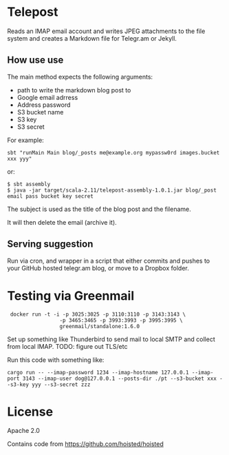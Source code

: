 Telepost
========

Reads an IMAP email account and writes JPEG attachments to the file system and creates a Markdown file for Telegr.am or Jekyll.

How use use
-----------

The main method expects the following arguments:

- path to write the markdown blog post to
- Google email adrress
- Address password
- S3 bucket name
- S3 key
- S3 secret

For example:

    sbt "runMain Main blog/_posts me@example.org mypassw0rd images.bucket xxx yyy"

or:

    $ sbt assembly
    $ java -jar target/scala-2.11/telepost-assembly-1.0.1.jar blog/_post email pass bucket key secret

The subject is used as the title of the blog post and the filename.

It will then delete the email (archive it).


Serving suggestion
------------------

Run via cron, and wrapper in a script that either commits and pushes to your GitHub hosted telegr.am blog, or move to a Dropbox folder.


Testing via Greenmail
=====================

```
 docker run -t -i -p 3025:3025 -p 3110:3110 -p 3143:3143 \
                 -p 3465:3465 -p 3993:3993 -p 3995:3995 \
                 greenmail/standalone:1.6.0
```

Set up something like Thunderbird to send mail to local SMTP and collect from local IMAP. TODO: figure out TLS/etc

Run this code with something like:

```
cargo run -- --imap-password 1234 --imap-hostname 127.0.0.1 --imap-port 3143 --imap-user dog@127.0.0.1 --posts-dir ./pt --s3-bucket xxx --s3-key yyy --s3-secret zzz
```


License
=======

Apache 2.0

Contains code from https://github.com/hoisted/hoisted
